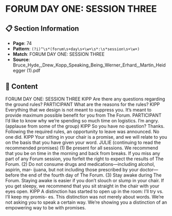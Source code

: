 # FORUM DAY ONE: SESSION THREE

## 📋 Section Information

- **Page**: 74
- **Pattern**: `(?i)^\s*(forum\s+day\s+\w+\s*:\s*session\s+\w+)`
- **Match**: FORUM DAY ONE: SESSION THREE
- **Source**: Bruce_Hyde,_Drew_Kopp_Speaking_Being_Werner_Erhard,_Martin_Heidegger (1).pdf

## 📄 Content

FORUM DAY ONE: SESSION THREE
KIPP
Are there any questions regarding the ground rules?
PARTICIPANT
What are the reasons for the rules?
KIPP
Everything that we design is not meant to suppress you. It’s meant to provide
maximum possible benefit for you from The Forum.
PARTICIPANT
I’d like to know why we’re spending so much time on logistics. I’m angry.
(applause from some of the group)
KIPP
So you have no question? Thanks.
Following the required rules, an opportunity to leave was announced. No one did.
KIPP
Your sitting in your chair is a promise, and we will relate to you on the basis
that you have given your word.
JULIE  (continuing to read the recommended promises)
(1) Be present for all sessions. We recommend that you be on time in the
morning and back from breaks. If you miss any part of any Forum session, you
forfeit the right to expect the results of The Forum.
(2) Do not consume drugs and medications—including alcohol, aspirin, mar-
ijuana, but not including those prescribed by your doctor—before the end of
the fourth day of The Forum.
(3) Stay awake during The Forum. Staying awake is easier if you don’t slouch
or slump in your chair. If you get sleepy, we recommend that you sit straight
in the chair with your eyes open.
KIPP
A distinction has started to open up in the room: I’ll try vs. I’ll keep my promis-
es. This distinction was not merely about words. We’re not asking you to speak
a certain way. We’re showing you a distinction of an empowering way to be
with promises.